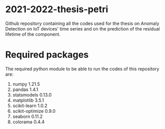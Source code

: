 # 2021-2022-thesis-petri
Github repository containing all the codes used for the thesis on Anomaly Detection on IoT devices' time series and on the prediction of the residual lifetime of the component.

# Required packages
The required python module to be able to run the codes of this repository are:

1. numpy 1.21.5
2. pandas 1.4.1
3. statsmodels 0.13.0
4. matplotlib 3.5.1
5. scikit-learn 1.0.2
6. scikit-optimize 0.9.0
7. seaborn 0.11.2
8. colorama 0.4.4